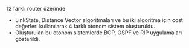 12 farklı router üzerinde 
- LinkState, Distance Vector algoritmaları ve bu iki algoritma için cost değerleri kullanılarak
4 farklı otonom sistem oluşturuldu.
- Oluşturulan bu otonom sistemlerde BGP, OSPF ve RIP uygulamaları gösterildi.
